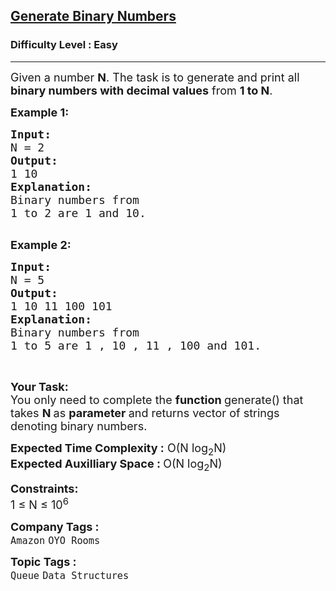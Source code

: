 <h2><a href="https://practice.geeksforgeeks.org/problems/generate-binary-numbers-1587115620/1?page=1&difficulty[]=0&status[]=unsolved&category[]=Stack&category[]=Queue&sortBy=submissions">Generate Binary Numbers</a></h2><h3>Difficulty Level : Easy</h3><hr><div class="problems_problem_content__Xm_eO"><p><span style="font-size:18px">Given a number <strong>N</strong>. The task is to generate and print all <strong>binary numbers with decimal values</strong> from <strong>1 to N</strong>.</span></p>

<p><strong><span style="font-size:18px">Example 1:</span></strong></p>

<pre><strong><span style="font-size:18px">Input:
</span></strong><span style="font-size:18px">N = 2
<strong>Output: 
</strong>1 10<strong>
Explanation: 
</strong>Binary numbers from
1 to 2 are 1 and 10.</span>

</pre>

<p><strong><span style="font-size:18px">Example 2:</span></strong></p>

<pre><strong><span style="font-size:18px">Input:
</span></strong><span style="font-size:18px">N = 5
<strong>Output: 
</strong>1 10 11 100 101<strong>
Explanation: 
</strong>Binary numbers from
1 to 5 are 1 , 10 , 11 , 100 and 101.</span></pre>

<p>&nbsp;</p>

<p><span style="font-size:18px"><strong>Your Task:</strong><br>
You only need to complete the <strong>function </strong>generate() that takes <strong>N </strong>as <strong>parameter </strong>and&nbsp;returns vector of strings denoting&nbsp;binary numbers.</span></p>

<p><span style="font-size:18px"><strong>Expected Time Complexity :</strong> O(N log<sub>2</sub>N)<br>
<strong>Expected Auxilliary Space : </strong>O(N log<sub>2</sub>N)</span></p>

<p><span style="font-size:18px"><strong>Constraints:</strong></span><br>
<span style="font-size:18px">1 ≤ N ≤ 10<sup>6</sup></span></p>
</div><p><span style=font-size:18px><strong>Company Tags : </strong><br><code>Amazon</code>&nbsp;<code>OYO Rooms</code>&nbsp;<br><p><span style=font-size:18px><strong>Topic Tags : </strong><br><code>Queue</code>&nbsp;<code>Data Structures</code>&nbsp;